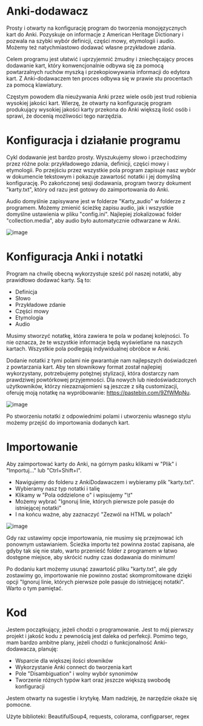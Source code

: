 # Anki-dodawacz

Prosty i otwarty na konfigurację program do tworzenia monojęzycznych kart do Anki.
Pozyskuje on informacje z American Heritage Dictionary i pozwala na szybki wybór definicji, części mowy, etymologii i audio.
Możemy też natychmiastowo dodawać własne przykładowe zdania.

Celem programu jest ułatwić i uprzyjemnić żmudny i zniechęcający proces dodawanie kart, który konwencjonalnie odbywa się za pomocą powtarzalnych ruchów myszką i przekopiowywania informacji do edytora kart. Z Anki-dodawaczem ten proces odbywa się w prawie stu procentach za pomocą klawiatury.

Częstym powodem dla nieużywania Anki przez wiele osób jest trud robienia wysokiej jakości kart. Wierzę, że otwarty na konfigurację program 
produkujący wysokiej jakości karty przekona do Anki większą ilość osób i sprawi, że docenią możliwości tego narzędzia.


# Konfiguracja i działanie programu

Cykl dodawanie jest bardzo prosty.
Wyszukujemy słowo i przechodzimy przez różne pola: przykładowego zdania, definicji, części mowy i etymologii.
Po przejściu przez wszystkie pola program zapisuje nasz wybór w dokumencie tekstowym i pokazuje zawartość notatki i jej domyślną konfigurację.
Po zakończonej sesji dodawania, program tworzy dokument "karty.txt", który od razu jest gotowy do zaimportowania do Anki.

Audio domyślnie zapisywane jest w folderze "Karty_audio" w folderze z programem.
Możemy zmienić ścieżkę zapisu audio, jak i wszystkie domyślne ustawienia w pliku "config.ini".
Najlepiej zlokalizować folder "collection.media", aby audio było automatycznie odtwarzane w Anki.

![image](https://user-images.githubusercontent.com/82805891/115930678-2fd71900-a48a-11eb-9163-4abfba9c1df9.png)


# Konfiguracja Anki i notatki

Program na chwilę obecną wykorzystuje sześć pól naszej notatki, aby prawidłowo dodawać karty.
Są to:
- Definicja 
- Słowo
- Przykładowe zdanie
- Części mowy
- Etymologia
- Audio

Musimy stworzyć notatkę, która zawiera te pola w podanej kolejności. 
To nie oznacza, że te wszystkie informacje będą wyświetlane na naszych kartach.
Wszystkie pola podlegają indywidualnej obróbce w Anki.

Dodanie notatki z tymi polami nie gwarantuje nam najlepszych doświadczeń z powtarzania kart.
Aby ten słownikowy format został najlepiej wykorzystany, potrzebujemy potężnej stylizacji, która dostarczy nam prawdziwej powtórkowej przyjemności.
Dla nowych lub niedoświadczonych użytkowników, którzy niezaznajomieni są jeszcze z siłą customizacji, oferuję moją notatkę na wypróbowanie:
https://pastebin.com/9ZfWMpNu.

![image](https://user-images.githubusercontent.com/82805891/115956831-67cc7380-a4ff-11eb-8648-7a6599e45c1f.png)

Po stworzeniu notatki z odpowiednimi polami i utworzeniu własnego stylu możemy przejść do importowania dodanych kart.


# Importowanie

Aby zaimportować karty do Anki, na górnym pasku klikami w "Plik" i "Importuj..." lub "Ctrl+Shift+I".
- Nawigujemy do folderu z AnkiDodawaczem i wybieramy plik "karty.txt".
- Wybieramy nasz typ notatki i talię
- Klikamy w "Pola oddzielone o" i wpisujemy "\t"
- Możemy wybrać "Ignoruj linie, których pierwsze pole pasuje do istniejącej notatki"
- I na końcu ważne, aby zaznaczyć "Zezwól na HTML w polach"

![image](https://user-images.githubusercontent.com/82805891/115931526-8c870380-a48b-11eb-9d74-f9415cce8ceb.png)


Gdy raz ustawimy opcje importowania, nie musimy się przejmować ich ponownym ustawianiem.
Ścieżka importu też powinna zostać zapisana, ale gdyby tak się nie stało, warto przenieść folder z programem w łatwo dostępne miejsce,
aby skrócić nudny czas dodawania do minimum!

Po dodaniu kart możemy usunąć zawartość pliku "karty.txt", ale gdy zostawimy go, importowanie nie powinno zostać skompromitowane dzięki opcji "Ignoruj linie, których pierwsze pole pasuje do istniejącej notatki". Warto o tym pamiętać.


# Kod

Jestem początkujący, jeżeli chodzi o programowanie. Jest to mój pierwszy projekt i jakość kodu z pewnością jest daleka od perfekcji.
Pomimo tego, mam bardzo ambitne plany, jeżeli chodzi o funkcjonalność Anki-dodawacza, planuję:
- Wsparcie dla większej ilości słowników
- Wykorzystanie Anki connect do tworzenia kart
- Pole "Disambiguation" i wolny wybór synonimów
- Tworzenie różnych typów kart oraz jeszcze większą swobodę konfiguracji

Jestem otwarty na sugestie i krytykę.
Mam nadzieję, że narzędzie okaże się pomocne.


Użyte biblioteki: BeautifulSoup4, requests, colorama, configparser, regex
